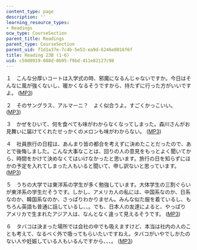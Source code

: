```yaml
---
content_type: page
description: ''
learning_resource_types:
- Readings
ocw_type: CourseSection
parent_title: Readings
parent_type: CourseSection
parent_uid: f1d1a37e-7c4b-5e53-ea9d-6246e8016f6f
title: Reading 23B (1-6)
uid: c50d0919-088d-0b95-f9bd-411e82127c98
---
```


１　こんな分厚いコートは入学式の時、邪魔になるんじゃないですか。今日はそんなに風が強くないし、暖かくなるそうですから、持たずに行った方がいいですよ。 ([MP3](/ans7870/21f/21f.505/f05/audio/Lesson23B-1.mp3))

２　そのサングラス、アルマーニ？　よく似合うよ。すごくかっこいい。 ([MP3](/ans7870/21f/21f.505/f05/audio/Lesson23B-2.mp3))

３　かぜをひいて、何を食べても味がわからなくなってしまった。森川さんがお見舞いに届けてくれたせっかくのメロンも味がわからない。 ([MP3](/ans7870/21f/21f.505/f05/audio/Lesson23B-3.mp3))

４　社員旅行の日程は、あんまり皆の都合を考えずに決めたことだったので、あとで後悔しました。こんな大事なことは、回りの人の意見をもっとよく聞いてから、時間をかけて決めなくてはいけなかったと思います。旅行の日を知らずにほかの予定を入れてしまった人もいると聞いて、申し訳ないと思っています。 ([MP3](/ans7870/21f/21f.505/f05/audio/Lesson23B-4.mp3))

５　うちの大学では東洋系の学生が多く勉強しています。大体学生の三割ぐらいが東洋系の学生だそうです。しかし、アメリカ人の私には、中国系なのか、日系なのか、韓国系なのか、さっぱりわかりません。みんな似た服を着ているし、もちろん英語も普通に話しているし、、。でも、日本人の友達によると、やっぱり アメリカで生まれたアジア人は、なんとなく違って見えるそうです。 ([MP3](/ans7870/21f/21f.505/f05/audio/Lesson23B-5.mp3))

６　タバコは決まった場所では会社の中でも吸えますけど、本当は社内の人のことも考えて、なるべく外で吸ってもらいたいですねえ。タバコがいやでしかたのない人や妊娠している人もいるんですから、、、。 ([MP3](/ans7870/21f/21f.505/f05/audio/Lesson23B-6.mp3))